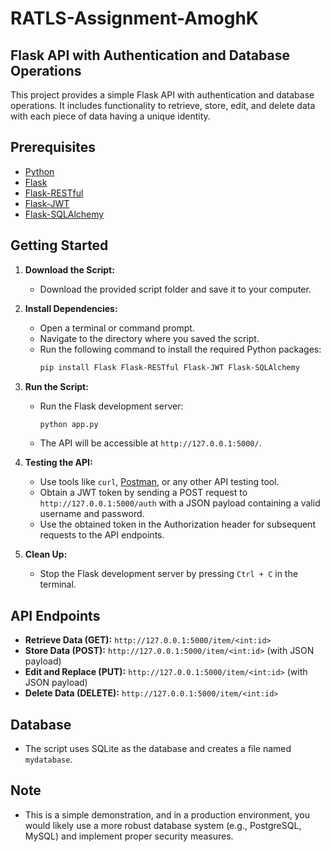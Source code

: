 # RATLS-Assignment-AmoghK

## Flask API with Authentication and Database Operations

This project provides a simple Flask API with authentication and database operations. It includes functionality to retrieve, store, edit, and delete data with each piece of data having a unique identity.

## Prerequisites

- [Python](https://www.python.org/downloads/)
- [Flask](https://flask.palletsprojects.com/en/2.0.x/)
- [Flask-RESTful](https://flask-restful.readthedocs.io/en/latest/)
- [Flask-JWT](https://pythonhosted.org/Flask-JWT/)
- [Flask-SQLAlchemy](https://pypi.org/project/Flask-SQLAlchemy/)

## Getting Started

1. **Download the Script:**
   - Download the provided script folder and save it to your computer.

2. **Install Dependencies:**
   - Open a terminal or command prompt.
   - Navigate to the directory where you saved the script.
   - Run the following command to install the required Python packages:
     ```bash
     pip install Flask Flask-RESTful Flask-JWT Flask-SQLAlchemy
     ```

3. **Run the Script:**
   - Run the Flask development server:
     ```bash
     python app.py
     ```
   - The API will be accessible at `http://127.0.0.1:5000/`.

4. **Testing the API:**
   - Use tools like `curl`, [Postman](https://www.postman.com/), or any other API testing tool.
   - Obtain a JWT token by sending a POST request to `http://127.0.0.1:5000/auth` with a JSON payload containing a valid username and password.
   - Use the obtained token in the Authorization header for subsequent requests to the API endpoints.

5. **Clean Up:**
   - Stop the Flask development server by pressing `Ctrl + C` in the terminal.

## API Endpoints

- **Retrieve Data (GET):** `http://127.0.0.1:5000/item/<int:id>`
- **Store Data (POST):** `http://127.0.0.1:5000/item/<int:id>` (with JSON payload)
- **Edit and Replace (PUT):** `http://127.0.0.1:5000/item/<int:id>` (with JSON payload)
- **Delete Data (DELETE):** `http://127.0.0.1:5000/item/<int:id>`

## Database

- The script uses SQLite as the database and creates a file named `mydatabase`.

## Note

- This is a simple demonstration, and in a production environment, you would likely use a more robust database system (e.g., PostgreSQL, MySQL) and implement proper security measures.
